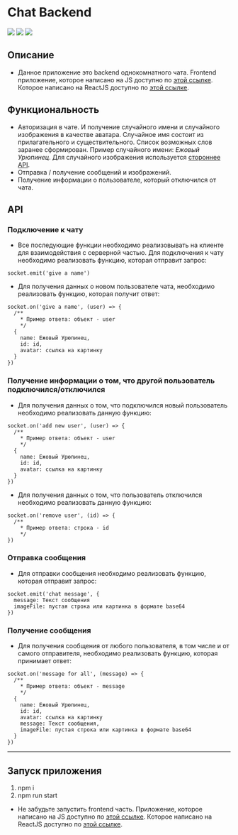 # Chat Backend

![](https://shields.io/badge/-JavaScript-yellow)
![](https://shields.io/badge/-Node.js-3E863D)
![](https://shields.io/badge/-Socket.io-010101)

## Описание
* Данное приложение это backend однокомнатного чата. Frontend приложение, которое написано на JS доступно по [этой ссылке](https://github.com/tyt34/chat-vanilla-js). Которое написано на ReactJS доступно по [этой ссылке](https://github.com/tyt34/chat-react-js).

## Функциональность
* Авторизация в чате. И получение случайного имени и случайного изображения в качестве аватара. Случайное имя состоит из прилагательного и существительного. Список возможных слов заранее сформирован. Пример случайного имени: *Ежовый Урюпинец*. Для случайного изображения используется [стороннее API](https://random.imagecdn.app).
* Отправка / получение сообщений и изображений.
* Получение информации о пользователе, который отключился от чата.

## API

### Подключение к чату

* Все последующие функции необходимо реализовывать на клиенте для взаимодействия с серверной частью. Для подключения к чату необходимо реализовать функцию, которая отправит запрос:

```
socket.emit('give a name')
```

* Для получения данных о новом пользователе чата, необходимо реализовать функцию, которая получит ответ:

```
socket.on('give a name', (user) => {
  /**
    * Пример ответа: объект - user
    */
  {
    name: Ежовый Урюпинец,
    id: id,
    avatar: ссылка на картинку
  }
})
```

### Получение информации о том, что другой пользователь подключился/отключился

* Для получения данных о том, что подключился новый пользователь необходимо реализовать данную функцию:

```
socket.on('add new user', (user) => {
  /**
    * Пример ответа: объект - user
    */
  {
    name: Ежовый Урюпинец,
    id: id,
    avatar: ссылка на картинку
  }
})
```

* Для получения данных о том, что пользователь отключился необходимо реализовать данную функцию:

```
socket.on('remove user', (id) => {
  /**
    * Пример ответа: строка - id  
    */
})
```

### Отправка сообщения

* Для отправки сообщения необходимо реализовать функцию, которая отправит запрос:

```
socket.emit('chat message', {
  message: Текст сообщения
  imageFile: пустая строка или картинка в формате base64
})
```

### Получение сообщения

* Для получения сообщения от любого пользователя, в том числе и от самого отправителя, необходимо реализовать функцию, которая принимает ответ:

```
socket.on('message for all', (message) => {
  /**
    * Пример ответа: объект - message
    */
  {
    name: Ежовый Урюпинец,
    id: id,
    avatar: ссылка на картинку
    message: Текст сообщения,
    imageFile: пустая строка или картинка в формате base64
  }
})
```

<tr>
    <hr>
</tr>

## Запуск приложения
1. npm i
2. npm run start

- Не забудьте запустить frontend часть. Приложение, которое написано на JS доступно по [этой ссылке](https://github.com/tyt34/chat-vanilla-js). Которое написано на ReactJS доступно по [этой ссылке](https://github.com/tyt34/chat-react-js).



